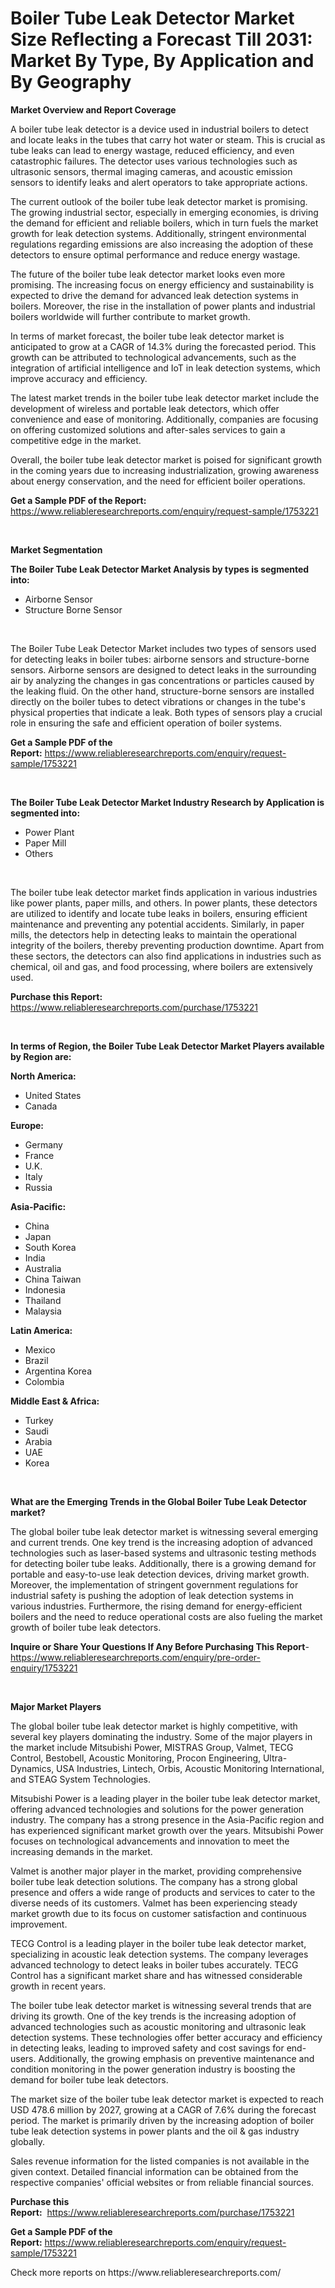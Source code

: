 <p><h1>Boiler Tube Leak Detector Market Size Reflecting a Forecast Till 2031: Market By Type, By Application and By Geography</h1></p><p><strong>Market Overview and Report Coverage</strong></p>
<p><p>A boiler tube leak detector is a device used in industrial boilers to detect and locate leaks in the tubes that carry hot water or steam. This is crucial as tube leaks can lead to energy wastage, reduced efficiency, and even catastrophic failures. The detector uses various technologies such as ultrasonic sensors, thermal imaging cameras, and acoustic emission sensors to identify leaks and alert operators to take appropriate actions.</p><p>The current outlook of the boiler tube leak detector market is promising. The growing industrial sector, especially in emerging economies, is driving the demand for efficient and reliable boilers, which in turn fuels the market growth for leak detection systems. Additionally, stringent environmental regulations regarding emissions are also increasing the adoption of these detectors to ensure optimal performance and reduce energy wastage.</p><p>The future of the boiler tube leak detector market looks even more promising. The increasing focus on energy efficiency and sustainability is expected to drive the demand for advanced leak detection systems in boilers. Moreover, the rise in the installation of power plants and industrial boilers worldwide will further contribute to market growth.</p><p>In terms of market forecast, the boiler tube leak detector market is anticipated to grow at a CAGR of 14.3% during the forecasted period. This growth can be attributed to technological advancements, such as the integration of artificial intelligence and IoT in leak detection systems, which improve accuracy and efficiency.</p><p>The latest market trends in the boiler tube leak detector market include the development of wireless and portable leak detectors, which offer convenience and ease of monitoring. Additionally, companies are focusing on offering customized solutions and after-sales services to gain a competitive edge in the market.</p><p>Overall, the boiler tube leak detector market is poised for significant growth in the coming years due to increasing industrialization, growing awareness about energy conservation, and the need for efficient boiler operations.</p></p>
<p><strong>Get a Sample PDF of the Report:</strong> <a href="https://www.reliableresearchreports.com/enquiry/request-sample/1753221">https://www.reliableresearchreports.com/enquiry/request-sample/1753221</a></p>
<p>&nbsp;</p>
<p><strong>Market Segmentation</strong></p>
<p><strong>The Boiler Tube Leak Detector Market Analysis by types is segmented into:</strong></p>
<p><ul><li>Airborne Sensor</li><li>Structure Borne Sensor</li></ul></p>
<p>&nbsp;</p>
<p><p>The Boiler Tube Leak Detector Market includes two types of sensors used for detecting leaks in boiler tubes: airborne sensors and structure-borne sensors. Airborne sensors are designed to detect leaks in the surrounding air by analyzing the changes in gas concentrations or particles caused by the leaking fluid. On the other hand, structure-borne sensors are installed directly on the boiler tubes to detect vibrations or changes in the tube's physical properties that indicate a leak. Both types of sensors play a crucial role in ensuring the safe and efficient operation of boiler systems.</p></p>
<p><strong>Get a Sample PDF of the Report:</strong>&nbsp;<a href="https://www.reliableresearchreports.com/enquiry/request-sample/1753221">https://www.reliableresearchreports.com/enquiry/request-sample/1753221</a></p>
<p>&nbsp;</p>
<p><strong>The Boiler Tube Leak Detector Market Industry Research by Application is segmented into:</strong></p>
<p><ul><li>Power Plant</li><li>Paper Mill</li><li>Others</li></ul></p>
<p>&nbsp;</p>
<p><p>The boiler tube leak detector market finds application in various industries like power plants, paper mills, and others. In power plants, these detectors are utilized to identify and locate tube leaks in boilers, ensuring efficient maintenance and preventing any potential accidents. Similarly, in paper mills, the detectors help in detecting leaks to maintain the operational integrity of the boilers, thereby preventing production downtime. Apart from these sectors, the detectors can also find applications in industries such as chemical, oil and gas, and food processing, where boilers are extensively used.</p></p>
<p><strong>Purchase this Report:</strong>&nbsp; <a href="https://www.reliableresearchreports.com/purchase/1753221">https://www.reliableresearchreports.com/purchase/1753221</a></p>
<p>&nbsp;</p>
<p><strong>In terms of Region, the Boiler Tube Leak Detector Market Players available by Region are:</strong></p>
<p>
    <p> <strong> North America: </strong>
        <ul>
            <li>United States</li>
            <li>Canada</li>
        </ul>
        </p> 
    <p> <strong> Europe: </strong>
        <ul>
            <li>Germany</li>
            <li>France</li>
            <li>U.K.</li>
            <li>Italy</li>
            <li>Russia</li>
        </ul>
        </p> 
    <p> <strong> Asia-Pacific: </strong>
        <ul>
            <li>China</li>
            <li>Japan</li>
            <li>South Korea</li>
            <li>India</li>
            <li>Australia</li>
            <li>China Taiwan</li>
            <li>Indonesia</li>
            <li>Thailand</li>
            <li>Malaysia</li>
        </ul>
        </p> 
    <p> <strong> Latin America: </strong>
        <ul>
            <li>Mexico</li>
            <li>Brazil</li>
            <li>Argentina Korea</li>
            <li>Colombia</li>
        </ul>
        </p> 
    <p> <strong> Middle East & Africa: </strong>
        <ul>
            <li>Turkey</li>
            <li>Saudi</li>
            <li>Arabia</li>
            <li>UAE</li>
            <li>Korea</li>
        </ul>
    </p>
    </p>
<p>&nbsp;</p>
<p><strong>What are the Emerging Trends in the Global Boiler Tube Leak Detector market?</strong></p>
<p><p>The global boiler tube leak detector market is witnessing several emerging and current trends. One key trend is the increasing adoption of advanced technologies such as laser-based systems and ultrasonic testing methods for detecting boiler tube leaks. Additionally, there is a growing demand for portable and easy-to-use leak detection devices, driving market growth. Moreover, the implementation of stringent government regulations for industrial safety is pushing the adoption of leak detection systems in various industries. Furthermore, the rising demand for energy-efficient boilers and the need to reduce operational costs are also fueling the market growth of boiler tube leak detectors.</p></p>
<p><strong>Inquire or Share Your Questions If Any Before Purchasing This Report</strong>- <a href="https://www.reliableresearchreports.com/enquiry/pre-order-enquiry/1753221">https://www.reliableresearchreports.com/enquiry/pre-order-enquiry/1753221</a></p>
<p>&nbsp;</p>
<p><strong>Major Market Players</strong></p>
<p><p>The global boiler tube leak detector market is highly competitive, with several key players dominating the industry. Some of the major players in the market include Mitsubishi Power, MISTRAS Group, Valmet, TECG Control, Bestobell, Acoustic Monitoring, Procon Engineering, Ultra-Dynamics, USA Industries, Lintech, Orbis, Acoustic Monitoring International, and STEAG System Technologies.</p><p>Mitsubishi Power is a leading player in the boiler tube leak detector market, offering advanced technologies and solutions for the power generation industry. The company has a strong presence in the Asia-Pacific region and has experienced significant market growth over the years. Mitsubishi Power focuses on technological advancements and innovation to meet the increasing demands in the market.</p><p>Valmet is another major player in the market, providing comprehensive boiler tube leak detection solutions. The company has a strong global presence and offers a wide range of products and services to cater to the diverse needs of its customers. Valmet has been experiencing steady market growth due to its focus on customer satisfaction and continuous improvement.</p><p>TECG Control is a leading player in the boiler tube leak detector market, specializing in acoustic leak detection systems. The company leverages advanced technology to detect leaks in boiler tubes accurately. TECG Control has a significant market share and has witnessed considerable growth in recent years.</p><p>The boiler tube leak detector market is witnessing several trends that are driving its growth. One of the key trends is the increasing adoption of advanced technologies such as acoustic monitoring and ultrasonic leak detection systems. These technologies offer better accuracy and efficiency in detecting leaks, leading to improved safety and cost savings for end-users. Additionally, the growing emphasis on preventive maintenance and condition monitoring in the power generation industry is boosting the demand for boiler tube leak detectors.</p><p>The market size of the boiler tube leak detector market is expected to reach USD 478.6 million by 2027, growing at a CAGR of 7.6% during the forecast period. The market is primarily driven by the increasing adoption of boiler tube leak detection systems in power plants and the oil & gas industry globally.</p><p>Sales revenue information for the listed companies is not available in the given context. Detailed financial information can be obtained from the respective companies' official websites or from reliable financial sources.</p></p>
<p><strong>Purchase this Report:</strong>&nbsp;&nbsp;<a href="https://www.reliableresearchreports.com/purchase/1753221">https://www.reliableresearchreports.com/purchase/1753221</a></p>
<p></p>
<p><strong>Get a Sample PDF of the Report:</strong>&nbsp;<a href="https://www.reliableresearchreports.com/enquiry/request-sample/1753221">https://www.reliableresearchreports.com/enquiry/request-sample/1753221</a></p>
<p>Check more reports on https://www.reliableresearchreports.com/</p>